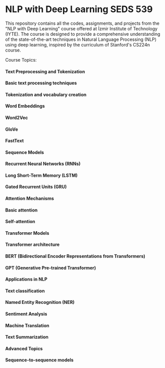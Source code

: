# NLP with Deep Learning SEDS 539
This repository contains all the codes, assignments, and projects from the "NLP with Deep Learning" course offered at İzmir Institute of Technology (IYTE). The course is designed to provide a comprehensive understanding of the state-of-the-art techniques in Natural Language Processing (NLP) using deep learning, inspired by the curriculum of Stanford's CS224n course.

Course Topics:
#### Text Preprocessing and Tokenization

#### Basic text processing techniques

#### Tokenization and vocabulary creation

#### Word Embeddings

#### Word2Vec

#### GloVe

#### FastText

#### Sequence Models

#### Recurrent Neural Networks (RNNs)

#### Long Short-Term Memory (LSTM)

#### Gated Recurrent Units (GRU)

#### Attention Mechanisms

#### Basic attention

#### Self-attention

#### Transformer Models

#### Transformer architecture

#### BERT (Bidirectional Encoder Representations from Transformers)

#### GPT (Generative Pre-trained Transformer)

#### Applications in NLP

#### Text classification

#### Named Entity Recognition (NER)

#### Sentiment Analysis

#### Machine Translation

#### Text Summarization

#### Advanced Topics

#### Sequence-to-sequence models

